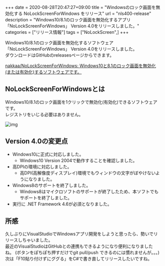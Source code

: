 +++ 
date = 2020-08-28T20:47:27+09:00
title = "Windowsのロック画面を無効化する NoLockScreenForWindows をリリース"
url = "nls400-release"
description = "Windows10/8.1のロック画面を無効化するアプリ「NoLockScreenForWindows」 Version 4.0をリリースしました。"
categories = ["リリース情報"]
tags = ["NoLockScreen",]
+++

Windows10/8.1のロック画面を無効化するソフトウェア「NoLockScreenForWindows」 Version 4.0をリリースしました。  
ダウンロードはGitHubのreleasesページからできます。

[nakkaa/NoLockScreenForWindows: Windows10と8.1のロック画面を無効化(または有効化)するソフトウェアです。](https://github.com/nakkaa/NoLockScreenForWindows)

## NoLockScreenForWindowsとは

Windows10/8.1のロック画面を1クリックで無効化(有効化)できるソフトウェアです。  
レジストリをいじる必要はありません。

![img](https://github.com/nakkaa/NoLockScreenForWindows/blob/master/nls.png)

## Version 4.0の変更点

- Windows10に正式に対応しました。
  - Windows10 Version 2004で動作することを確認しました。
- 高DPIの環境に対応しました。
  - 高DPI(高解像度ディスプレイ)環境でもウィンドウの文字がぼやけないようになりました。
- Windows8のサポートを終了しました。
  - Windows8はマイクロソフトのサポートが終了したため、本ソフトでもサポートを終了しました。
- 実行に .NET Framework 4.6が必須となりました。

## 所感

久しぶりにVisualStudioでWindowsアプリ開発をしようと思ったら、勢いでリリースしちゃいました。  
最近のVisualStudioはGitHubとの連携もできるようになり便利になりましたね。
(ボタンをぽちぽち押すだけでgit pull/push できるのには慣れませんが。。。)  
次は「F10貼り付けずにググる」をC#で書き直してリリースしたいですね。
